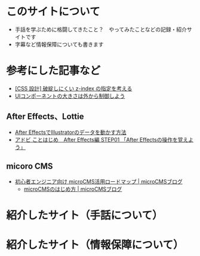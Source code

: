 # このサイトについて

- 手話を学ぶために格闘してきたこと？　やってみたことなどの記録・紹介サイトです
- 字幕など情報保障についても書きます

# 参考にした記事など
- [[CSS 設計] 破綻しにくい z-index の指定を考える](https://zenn.dev/zozotech/articles/7609d2c7af30df)
- [UIコンポーネントの大きさは外から制御しよう](https://qiita.com/uhyo/items/e51fd3850b6a0a3d055a)

## After Effects、Lottie
- [After EffectsでIllustratorのデータを動かす方法](https://www.adobe.com/jp/learn/after-effects/web/jp-for-designers-1?locale=ja&learnIn=1)
- [アドビ ことはじめ　After Effects編 STEP01 「After Effectsの操作を覚えよう」](https://www.adobe.com/jp/learn/after-effects/web/kotohajime-tutorial-1?locale=ja&learnIn=1)

## micoro CMS
- [初心者エンジニア向け microCMS活用ロードマップ | microCMSブログ](https://blog.microcms.io/roadmap-for-beginner/)
  - [microCMSのはじめ方 | microCMSブログ](https://blog.microcms.io/getting-started/)


# 紹介したサイト（手話について）

# 紹介したサイト（情報保障について）
